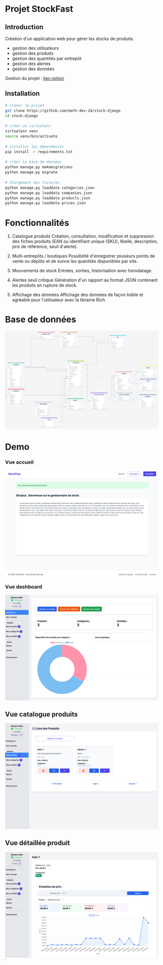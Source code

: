 # Projet StockFast

## Introduction

Création d'un application web pour gérer les stocks de produits.

- gestion des utilisateurs
- gestion des produits
- gestion des quantités par entrepôt
- gestion des alertes
- gestion des données

Gestion du projet : [lien notion](https://mathieu24dev.notion.site/Gestion-de-stock-x-Django-1e6c4218a91480dea221c17419013a28?pvs=4)

## Installation

```bash
# cloner le projet
git clone https://github.com/math-dev-24/stock-django
cd stock-django

# créer un virtualenv
virtualenv venv
source venv/bin/activate

# installer les dépendances
pip install -r requirements.txt

# créer la base de données
python manage.py makemigrations
python manage.py migrate

# Chargement des fixtures
python manage.py loaddata categories.json
python manage.py loaddata companies.json
python manage.py loaddata products.json
python manage.py loaddata prices.json
```

# Fonctionnalités
1. Catalogue produits
Création, consultation, modification et suppression des fiches produits (EAN ou identifiant unique (SKU), libellé, description, prix de référence, seuil d'alerte).

2. Multi-entrepôts / boutiques
Possibilité d'enregistrer plusieurs points de vente ou dépôts et de suivre les quantités disponibles par site.

3. Mouvements de stock
Entrées, sorties, historisation avec horodatage.

4. Alertes seuil critique
Génération d'un rapport au format JSON contenant les produits en rupture de stock.

5. Affichage des données
Affichage des données de façon lisible et agréable pour l'utilisateur avec la librairie Rich.

# Base de données
![Schéma de base de données](./demo/bdd.png)

# Demo 
### Vue accueil
![HomePage](./demo/home.png)

### Vue dashboard
![Dashboard](./demo/dashboard.png)

## Vue catalogue produits
![catalogue-product](./demo/list-product.png)

## Vue détaillée produit
![detail-product](./demo/detail-product.png)`
